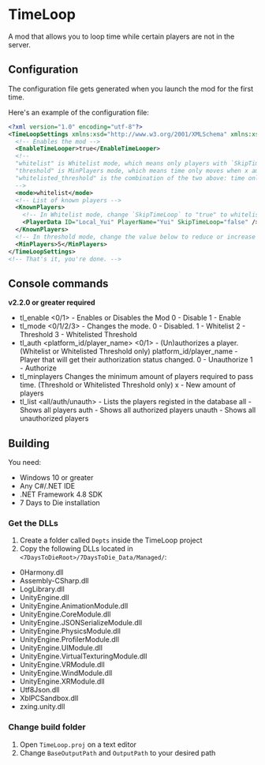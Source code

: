 # TimeLoop
A mod that allows you to loop time while certain players are not in the server.

## Configuration
The configuration file gets generated when you launch the mod for the first time.

Here's an example of the configuration file:
```xml
<?xml version="1.0" encoding="utf-8"?>
<TimeLoopSettings xmlns:xsd="http://www.w3.org/2001/XMLSchema" xmlns:xsi="http://www.w3.org/2001/XMLSchema-instance">
  <!-- Enables the mod -->
  <EnableTimeLooper>true</EnableTimeLooper>
  <!-- 
  "whitelist" is Whitelist mode, which means only players with `SkipTimeLoop=true` will move time
  "threshold" is MinPlayers mode, which means time only moves when x amount of players are online
  "whitelisted_threshold" is the combination of the two above: time only moves when x amount of whitelisted players are online
  -->
  <mode>whitelist</mode>
  <!-- List of known players -->
  <KnownPlayers>
    <!-- In Whitelist mode, change `SkipTimeLoop` to "true" to whitelist a player -->
    <PlayerData ID="Local_Yui" PlayerName="Yui" SkipTimeLoop="false" />
  </KnownPlayers>
  <!-- In threshold mode, change the value below to reduce or increase the amount of minimum players -->
  <MinPlayers>5</MinPlayers>
</TimeLoopSettings>
<!-- That's it, you're done. -->
```

## Console commands
**v2.2.0 or greater required**
- tl_enable <0/1> - Enables or Disables the Mod
  0 - Disable
  1 - Enable
- tl_mode <0/1/2/3> - Changes the mode.
  0 - Disabled.
  1 - Whitelist
  2 - Threshold
  3 - Whitelisted Threshold
- tl_auth <platform_id/player_name> <0/1> - (Un)authorizes a player.
  (Whitelist or Whitelisted Threshold only)
  platform_id/player_name - Player that will get their authorization status changed.
  0 - Unauthorize
  1 - Authorize
- tl_minplayers <x> Changes the minimum amount of players required to pass time.
  (Threshold or Whitelisted Threshold only)
  x - New amount of players
- tl_list <all/auth/unauth> - Lists the players registed in the database
  all - Shows all players
  auth - Shows all authorized players
  unauth - Shows all unauthorized players

## Building
You need:
- Windows 10 or greater
- Any C#/.NET IDE
- .NET Framework 4.8 SDK
- 7 Days to Die installation

### Get the DLLs
1. Create a folder called `Depts` inside the TimeLoop project
2. Copy the following DLLs located in `<7DaysToDieRoot>/7DaysToDie_Data/Managed/`:
- 0Harmony.dll
- Assembly-CSharp.dll
- LogLibrary.dll
- UnityEngine.dll
- UnityEngine.AnimationModule.dll
- UnityEngine.CoreModule.dll
- UnityEngine.JSONSerializeModule.dll
- UnityEngine.PhysicsModule.dll
- UnityEngine.ProfilerModule.dll
- UnityEngine.UIModule.dll
- UnityEngine.VirtualTexturingModule.dll
- UnityEngine.VRModule.dll
- UnityEngine.WindModule.dll
- UnityEngine.XRModule.dll
- Utf8Json.dll
- XblPCSandbox.dll
- zxing.unity.dll

### Change build folder
1. Open `TimeLoop.proj` on a text editor
2. Change `BaseOutputPath` and `OutputPath` to your desired path
